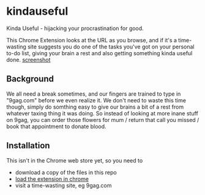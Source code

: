 kindauseful
===========

Kinda Useful - hijacking your procrastination for good.

This Chrome Extension looks at the URL as you browse, and if it's a time-wasting site suggests you do one of the tasks you've got on your personal to-do list, giving your brain a rest and also getting something kinda useful done. [screenshot](https://raw.github.com/chartley/kindauseful/master/screenshot.png)

Background
----------

We all need a break sometimes, and our fingers are trained to type in "9gag.com" before we even realize it. We don't need to waste this time though, simply do somthing easy to give our brains a bit of a rest from whatever taxing thing it was doing. So instead of looking at more inane stuff on 9gag, you can order those flowers for mum / return that call you missed / book that appointment to donate blood.


Installation
------------

This isn't in the Chrome web store yet, so you need to

* download a copy of the files in this repo
* [load the extension in chrome](https://developer.chrome.com/extensions/getstarted#unpacked)
* visit a time-wasting site, eg 9gag.com
